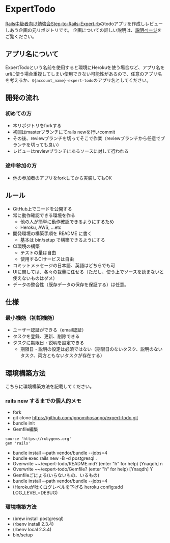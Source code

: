 # ExpertTodo
[Rails中級者向け勉強会Step-to-Rails-Expert.rb](https://step-to-rails-expert-rb.connpass.com/)のtodoアプリを作成しレビューしあう企画の元リポジトリです。
企画についての詳しい説明は、[説明ページ](http://biibiebisuke.hatenablog.com/entry/2017/08/08/173906)をご覧ください。

## アプリ名について
ExpertTodoという名前を使用すると環境にHerokuを使う場合など、アプリ名をurlに使う場合重複してしまい使用できない可能性があるので、任意のアプリ名を考えるか、`${account_name}-expert-todo`のアプリ名としてください。

## 開発の流れ
### 初めての方
- 本リポジトリをforkする
- 初回はmasterブランチにてrails newを行いcommit
- その後、reviewブランチを切ってそこで作業（reviewブランチから任意でブランチを切っても良い）
- レビューはreviewブランチにあるソースに対して行われる

### 途中参加の方
- 他の参加者のアプリをforkしてから実装してもOK

## ルール
- GitHub上でコードを公開する
- 常に動作確認できる環境を作る
  - 他の人が簡単に動作確認できるようにするため
  - Heroku, AWS, ...etc
- 開発環境の構築手順を README に書く
  - 基本は bin/setup で構築できるようにする
- CI環境の構築
  - テストの量は自由
  - 使用するCIサービスは自由
- コミットメッセージの日本語、英語はどちらでも可
- UIに関しては、各々の裁量に任せる（ただし、使う上でソースを読まないと使えないものはダメ）
- データの整合性（既存データの保存を保証する）は任意。

## 仕様
### 最小機能（初期機能）
- ユーザー認証ができる（email認証）
- タスクを登録、更新、削除できる
- タスクに期限日・説明を設定できる
    - 期限日・説明の設定は必須ではない（期限日のないタスク、説明のないタスク、両方ともないタスクが存在する）

## 環境構築方法
こちらに環境構築方法を記載してください。
### rails new するまでの個人的メモ
- fork
- git clone https://github.com/ippomihosanpo/expert-todo.git
- bundle init
- Gemfile編集
```
source 'https://rubygems.org'
gem 'rails'
```
- bundle install --path vendor/bundle --jobs=4
- bundle exec rails new -B -d postgresql .
- Overwrite ~~/expert-todo/README.md? (enter "h" for help) [Ynaqdh] n
- Overwrite ~~/expert-todo/Gemfile? (enter "h" for help) [Ynaqdh] Y
- Gemfileごにょる(いらないもの、いるもの)
- bundle install --path vendor/bundle --jobs=4
- (Herokuが吐くログレベルを下げる heroku config:add LOG_LEVEL=DEBUG)

### 環境構築方法
- (brew install postgresql)
- (rbenv install 2.3.4)
- (rbenv local 2.3.4)
- bin/setup
